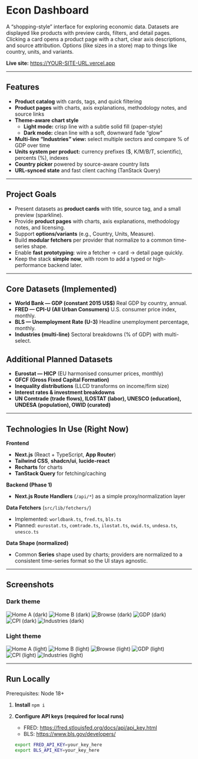 # Econ Dashboard

A “shopping-style” interface for exploring economic data.
Datasets are displayed like products with preview cards, filters, and detail pages.
Clicking a card opens a product page with a chart, clear axis descriptions, and source attribution.
Options (like sizes in a store) map to things like country, units, and variants.

**Live site:** https://YOUR-SITE-URL.vercel.app  <!-- replace with your Vercel URL after deploy -->

---

## Features

* **Product catalog** with cards, tags, and quick filtering
* **Product pages** with charts, axis explanations, methodology notes, and source links
* **Theme-aware chart style**
  * **Light mode:** crisp line with a subtle solid fill (paper-style)
  * **Dark mode:** clean line with a soft, downward fade “glow”
* **Multi-line “Industries” view:** select multiple sectors and compare % of GDP over time
* **Units system per product:** currency prefixes ($, K/M/B/T, scientific), percents (%), indexes
* **Country picker** powered by source-aware country lists
* **URL-synced state** and fast client caching (TanStack Query)

---

## Project Goals

* Present datasets as **product cards** with title, source tag, and a small preview (sparkline).
* Provide **product pages** with charts, axis explanations, methodology notes, and licensing.
* Support **options/variants** (e.g., Country, Units, Measure).
* Build **modular fetchers** per provider that normalize to a common time-series shape.
* Enable **fast prototyping**: wire a fetcher → card → detail page quickly.
* Keep the stack **simple now**, with room to add a typed or high-performance backend later.

---

## Core Datasets (Implemented)

* **World Bank — GDP (constant 2015 US$)**
  Real GDP by country, annual.
* **FRED — CPI-U (All Urban Consumers)**
  U.S. consumer price index, monthly.
* **BLS — Unemployment Rate (U-3)**
  Headline unemployment percentage, monthly.
* **Industries (multi-line)**
  Sectoral breakdowns (% of GDP) with multi-select.

## Additional Planned Datasets

* **Eurostat — HICP** (EU harmonised consumer prices, monthly)
* **GFCF (Gross Fixed Capital Formation)**
* **Inequality distributions** (LLCD transforms on income/firm size)
* **Interest rates & investment breakdowns**
* **UN Comtrade (trade flows), ILOSTAT (labor), UNESCO (education), UNDESA (population), OWID (curated)**

---

## Technologies In Use (Right Now)

**Frontend**
* **Next.js** (React + TypeScript, **App Router**)
* **Tailwind CSS**, **shadcn/ui**, **lucide-react**
* **Recharts** for charts
* **TanStack Query** for fetching/caching

**Backend (Phase 1)**
* **Next.js Route Handlers** (`/api/*`) as a simple proxy/normalization layer

**Data Fetchers** (`src/lib/fetchers/`)
* Implemented: `worldbank.ts`, `fred.ts`, `bls.ts`
* Planned: `eurostat.ts`, `comtrade.ts`, `ilostat.ts`, `owid.ts`, `undesa.ts`, `unesco.ts`

**Data Shape (normalized)**
* Common **Series** shape used by charts; providers are normalized to a consistent time-series format so the UI stays agnostic.

---

## Screenshots

### Dark theme
![Home A (dark)](docs/dark/01-home-hero-a.png)
![Home B (dark)](docs/dark/02-home-hero-b.png)
![Browse (dark)](docs/dark/03-browse-grid.png)
![GDP (dark)](docs/dark/04-dataset-gdp.png)
![CPI (dark)](docs/dark/05-dataset-cpi.png)
![Industries (dark)](docs/dark/06-industries-multiline.png)

### Light theme
![Home A (light)](docs/light/01-home-hero-a.png)
![Home B (light)](docs/light/02-home-hero-b.png)
![Browse (light)](docs/light/03-browse-grid.png)
![GDP (light)](docs/light/04-dataset-gdp.png)
![CPI (light)](docs/light/05-dataset-cpi.png)
![Industries (light)](docs/light/06-industries-multiline.png)

---

## Run Locally

Prerequisites: Node 18+

1. **Install**
   `npm i`

2. **Configure API keys (required for local runs)**
   * FRED: https://fred.stlouisfed.org/docs/api/api_key.html
   * BLS:  https://www.bls.gov/developers/
   ```bash
   export FRED_API_KEY=your_key_here
   export BLS_API_KEY=your_key_here

